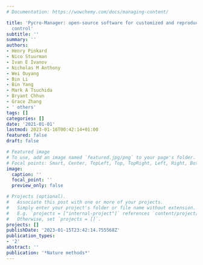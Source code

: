 ```yaml
---
# Documentation: https://wowchemy.com/docs/managing-content/

title: 'Pycro-Manager: open-source software for customized and reproducible microscope
  control'
subtitle: ''
summary: ''
authors:
- Henry Pinkard
- Nico Stuurman
- Ivan E Ivanov
- Nicholas M Anthony
- Wei Ouyang
- Bin Li
- Bin Yang
- Mark A Tsuchida
- Bryant Chhun
- Grace Zhang
- ' others'
tags: []
categories: []
date: '2021-01-01'
lastmod: 2023-01-16T00:42:14+01:00
featured: false
draft: false

# Featured image
# To use, add an image named `featured.jpg/png` to your page's folder.
# Focal points: Smart, Center, TopLeft, Top, TopRight, Left, Right, BottomLeft, Bottom, BottomRight.
image:
  caption: ''
  focal_point: ''
  preview_only: false

# Projects (optional).
#   Associate this post with one or more of your projects.
#   Simply enter your project's folder or file name without extension.
#   E.g. `projects = ["internal-project"]` references `content/project/deep-learning/index.md`.
#   Otherwise, set `projects = []`.
projects: []
publishDate: '2023-01-15T23:42:14.755568Z'
publication_types:
- '2'
abstract: ''
publication: '*Nature methods*'
---
```


